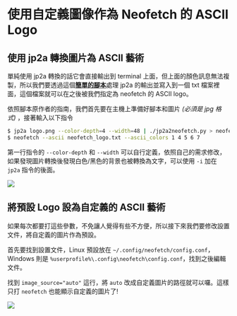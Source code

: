 # 使用自定義圖像作為 Neofetch 的 ASCII Logo

## 使用 jp2a 轉換圖片為 ASCII 藝術

單純使用 jp2a 轉換的話它會直接輸出到 terminal 上面，但上面的顏色訊息無法複製，所以我們要透過這個[**簡單的腳本**](https://gist.github.com/OpenBagTwo/54f209cbe8abbd04b9d5b0b880b6a8a2)處理 jp2a 的輸出並寫入到一個 txt 檔案裡面，這個檔案就可以在之後被我們指定為 neofetch 的 ASCII logo。

依照腳本原作者的指南，我們首先要在主機上準備好腳本和圖片 _(必須是 jpg 格式)_ ，接著輸入以下指令

```bash
$ jp2a logo.png --color-depth=4 --width=48 | ./jp2a2neofetch.py > neofetch_logo.txt
$ neofetch --ascii neofetch_logo.txt --ascii_colors 1 4 5 6 7
```

第一行指令的 `--color-depth` 和 `--width` 可以自行定義，依照自己的需求修改，如果發現圖片轉換後發現白色/黑色的背景也被轉換為文字，可以使用 `-i` 加在 `jp2a` 指令的後面。

![](https://i.imgur.com/D401WkP.png)

## 將預設 Logo 設為自定義的 ASCII 藝術

如果每次都要打這些參數，不免讓人覺得有些不方便，所以接下來我們要修改設置文件，將自定義的圖片作為預設。

首先要找到設置文件，Linux 預設放在 `~/.config/neofetch/config.conf`，Windows 則是 `%userprofile%\.config\neofetch\config.conf`，找到之後編輯文件。

找到 `image_source="auto"` 這行，將 `auto` 改成自定義圖片的路徑就可以囉。這樣只打 `neofetch` 也能顯示自定義的圖片了!

![](https://i.imgur.com/uD80vTN.png)
